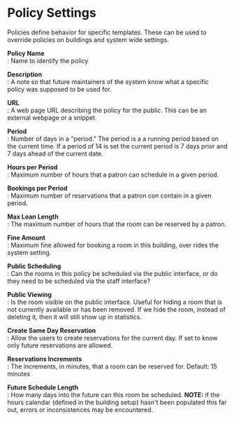 Policy Settings
===============

Policies define behavior for specific templates. These can be used to override 
policies on buildings and system wide settings.

**Policy Name**  
: Name to identify the policy

**Description**  
: A note so that future maintainers of the system know what a specific policy was
supposed to be used for.

**URL**  
: A web page URL describing the policy for the public. This can be an external webpage or a snippet.

**Period**  
: Number of days in a "period."  The period is a a running period based on the current time. If a period of 14 is set the current period is 7 days prior and 7 days ahead of the current date. 

**Hours per Period**  
: Maximum number of hours that a patron can schedule in a given period. 

**Bookings per Period**  
: Maximum number of reservations that a patron con contain in a given period.

**Max Loan Length**  
: The maximum number of hours that the room can be reserved by a patron.

**Fine Amount**  
: Maximum fine allowed for booking a room in this building, over rides the system setting.

**Public Scheduling**  
: Can the rooms in this policy be scheduled via the public interface, or do they need to be scheduled via the staff interface?

**Public Viewing**  
: Is the room visible on the public interface. Useful for hiding a room that is not currently available or has been removed. If we hide the room, instead of deleting it, then it will still show up in statistics. 

**Create Same Day Reservation**  
: Allow the users to create reservations for the current day. If set to know only future reservations are allowed.

**Reservations Increments**  
: The increments, in minutes, that a room can be reserved for. Default: 15 minutes

**Future Schedule Length**  
: How many days into the future can this room be scheduled. **NOTE:** if the hours calendar (defined in the building setup) hasn't been populated this far out, errors or inconsistences may be encountered. 